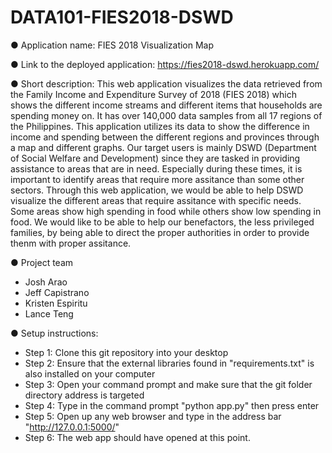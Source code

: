 # DATA101-FIES2018-DSWD

● Application name: FIES 2018 Visualization Map

● Link to the deployed application: https://fies2018-dswd.herokuapp.com/

● Short description:
This web application visualizes the data retrieved from the Family Income and Expenditure Survey of 2018 (FIES 2018) which shows the different income streams and different items that households are spending money on. It has over 140,000 data samples from all 17 regions of the Philippines. This application utilizes its data to show the difference in income and spending between the different regions and provinces through a map and different graphs. Our target users is mainly DSWD (Department of Social Welfare and Development) since they are tasked in providing assistance to areas that are in need. Especially during these times, it is important to identify areas that require more assitance than some other sectors. Through this web application, we would be able to help DSWD visualize the different areas that require assitance with specific needs. Some areas show high spending in food while others show low spending in food. We would like to be able to help our benefactors, the less privileged families, by being able to direct the proper authorities in order to provide thenm  with proper assitance.

● Project team
- Josh Arao
- Jeff Capistrano
- Kristen Espiritu
- Lance Teng

● Setup instructions:
- Step 1: Clone this git repository into your desktop
- Step 2: Ensure that the external libraries found in "requirements.txt" is also installed on your computer
- Step 3: Open your command prompt and make sure that the git folder directory address is targeted
- Step 4: Type in the command prompt "python app.py" then press enter
- Step 5: Open up any web browser and type in the address bar "http://127.0.0.1:5000/"
- Step 6: The web app should have opened at this point.

